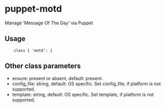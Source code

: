 # puppet-motd

Manage 'Message Of The Day' via Puppet

## Usage

```
    class { 'motd': }
```

## Other class parameters
* ensure: present or absent, default: present.
* config_file: string, default: OS specific. Set config_file, if platform is not supported.
* template: string, default: OS specific. Set template, if platform is not supported.
